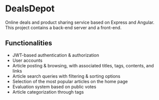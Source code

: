 # DealsDepot

Online deals and product sharing service based on Express and Angular.
This project contains a back-end server and a front-end.

## Functionalities

- JWT-based authentication & authorization
- User accounts
- Article posting & browsing, with associated titles, tags, contents, and links
- Article search queries with filtering & sorting options
- Selection of the most popular articles on the home page
- Evaluation system based on public votes
- Article categorization through tags
